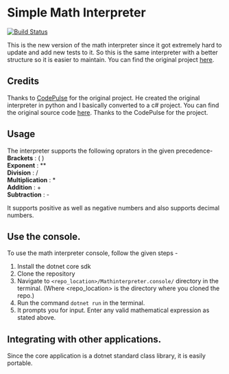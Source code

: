 # Simple Math Interpreter

[![Build Status](https://github.com/CoolDeveloper101/simple-math-interpreter/workflows/Build/badge.svg)](https://github.com/CoolDeveloper101/simple-math-interpreter/actions)

This is the new version of the math interpreter since it got extremely hard to update and add new tests to it. So this is the same interpreter with a better structure so it is easier to maintain. You can find the original project [here](https://gitlab.com/CoolDeveloper101/math-interpreter).

## Credits
Thanks to [CodePulse](https://www.youtube.com/channel/UCUVahoidFA7F3Asfvamrm7w) for the original project.
He created the original interpreter in python and I basically converted to a c# project.
You can find the original source code [here](https://github.com/davidcallanan/py-simple-math-interpreter).
Thanks to the CodePulse for the project.

## Usage

The interpreter supports the following oprators in the given precedence-<br>
**Brackets** : ( )<br>
**Exponent** : \*\*<br>
**Division** : /<br>
**Multiplication** : \*<br>
**Addition** : +<br>
**Subtraction** : -<br>

It supports positive as well as negative numbers and also supports decimal numbers.

## Use the console.
To use the math interpreter console, follow the given steps -

1. Install the dotnet core sdk
2. Clone the repository
3. Navigate to `<repo_location>/Mathinterpreter.console/` directory in the terminal. (Where <repo_location> is the directory where you cloned the repo.)
4. Run the command `dotnet run` in the terminal.
5. It prompts you for input. Enter any valid mathematical expression as stated above.

## Integrating with other applications.
Since the core application is a dotnet standard class library, it is easily portable.
